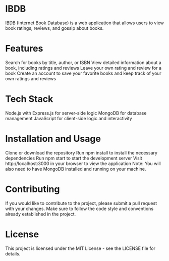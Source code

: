# IBDB

IBDB (Internet Book Database) is a web application that allows users to view book ratings, reviews, and gossip about books.

# Features

Search for books by title, author, or ISBN
View detailed information about a book, including ratings and reviews
Leave your own rating and review for a book
Create an account to save your favorite books and keep track of your own ratings and reviews

# Tech Stack

Node.js with Express.js for server-side logic
MongoDB for database management
JavaScript for client-side logic and interactivity

# Installation and Usage

Clone or download the repository
Run npm install to install the necessary dependencies
Run npm start to start the development server
Visit http://localhost:3000 in your browser to view the application
Note: You will also need to have MongoDB installed and running on your machine.

# Contributing

If you would like to contribute to the project, please submit a pull request with your changes. Make sure to follow the code style and conventions already established in the project.

# License

This project is licensed under the MIT License - see the LICENSE file for details.